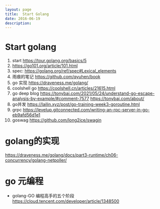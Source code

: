 ```yaml
---
layout: page
title:	Start Golang
date: 2016-06-19
description:
---
```

# Start golang
1. start
https://tour.golang.org/basics/5
1. https://go101.org/article/101.html
1. spec:
    https://golang.org/ref/spec#Lexical_elements
2. 雨痕的笔记
    https://github.com/qyuhen/book
2. go 实现
    https://draveness.me/golang/
3. coolshell go
https://coolshell.cn/articles/21615.html
4. go deep blog
https://tonybai.com/2021/05/24/understand-go-escape-analysis-by-example/#comment-7577
https://tonybai.com/about/
5. go并发
https://lailin.xyz/post/go-training-week3-goroutine.html
6. grpc
https://levelup.gitconnected.com/writing-an-rpc-server-in-go-eb9afd56d1e1
7. goswag
https://github.com/long2ice/swagin

# golang的实现
https://draveness.me/golang/docs/part3-runtime/ch06-concurrency/golang-netpoller/

# go 元编程
- golang-GO 编程高手的五个阶段 https://cloud.tencent.com/developer/article/1348500